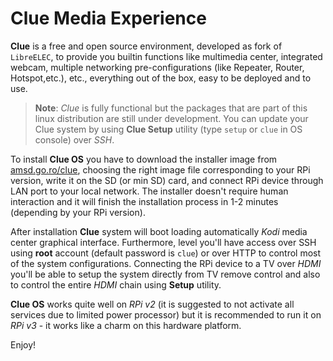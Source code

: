 # Clue Media Experience

**Clue** is a free and open source environment, developed as fork of `LibreELEC`,
to provide you builtin functions like multimedia center, integrated webcam, multiple 
networking pre-configurations (like Repeater, Router, Hotspot,etc.), etc., everything 
out of the box, easy to be deployed and to use.

> **Note**: _Clue_ is fully functional but the packages that are part of this linux 
> distribution are still under development. You can update your Clue system by using 
> **Clue Setup** utility (type `setup` or `clue` in OS console) over _SSH_.

To install **Clue OS**  you have to download the installer image from [amsd.go.ro/clue](https://amsd.go.ro/clue),
choosing the right image file corresponding to your RPi version, write it on the SD 
(or min SD) card, and connect RPi device through LAN port to your local network. The 
installer doesn't require human interaction and it will finish the installation process 
in 1-2 minutes (depending by your RPi version).

After installation **Clue** system will boot loading automatically _Kodi_ media center 
graphical interface. Furthermore, level you'll have access over SSH using __root__ account 
(default password is `clue`) or over HTTP to control most of the system configurations.
Connecting the RPi device to a TV over _HDMI_ you'll be able to setup the system directly 
from TV remove control and also to control the entire _HDMI_ chain using **Setup** utility.

**Clue OS** works quite well on _RPi v2_ (it is suggested to not activate all services 
due to limited power processor) but it is recommended to run it on _RPi v3_ - it works 
like a charm on this hardware platform.

Enjoy!


